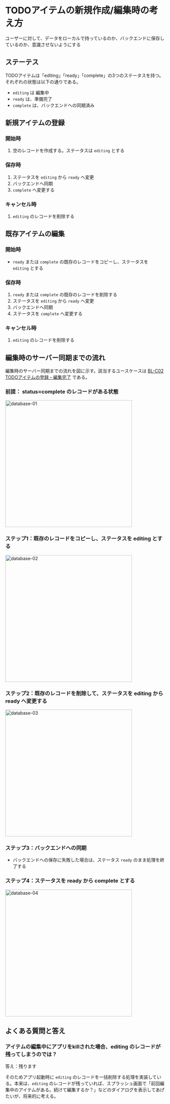 # TODOアイテムの新規作成/編集時の考え方

ユーザーに対して、データをローカルで持っているのか、バックエンドに保存しているのか、意識させないようにする

## ステーテス

TODOアイテムは「editing」「ready」「complete」の3つのステータスを持つ。それぞれの状態は以下の通りである。

* `editing` は 編集中
* `ready` は、準備完了
* `complete` は、バックエンドへの同期済み

## 新規アイテムの登録

### 開始時

1. 空のレコードを作成する。ステータスは `editing` とする

### 保存時

1. ステータスを `editing` から `ready` へ変更
2. バックエンドへ同期
3. `complete` へ変更する

### キャンセル時

1. `editing` のレコードを削除する

## 既存アイテムの編集

### 開始時

* `ready` または `complete` の既存のレコードをコピーし、ステータスを `editing` とする

### 保存時

1. `ready` または `complete` の既存のレコードを削除する
2. ステータスを `editing` から `ready` へ変更
3. バックエンドへ同期
4. ステータスを `complete` へ変更する

### キャンセル時

1. `editing` のレコードを削除する



## 編集時のサーバー同期までの流れ

編集時のサーバー同期までの流れを図に示す。該当するユースケースは [BL-C02 TODOアイテムの登録・編集完了](./BL-C02.md) である。

### 前提： status=complete のレコードがある状態

<img width="399" alt="database-01" src="https://github.com/CH3COOH/todonote-ios/assets/137952/dc9d3dd4-daf7-4f1a-aa93-4b8d3f5b3ce8">

### ステップ1：既存のレコードをコピーし、ステータスを editing とする

<img width="399" alt="database-02" src="https://github.com/CH3COOH/todonote-ios/assets/137952/2843f6f1-f807-4308-a072-fb0e4f2f571b">

### ステップ2：既存のレコードを削除して、ステータスを editing から ready へ変更する

<img width="399" alt="database-03" src="https://github.com/CH3COOH/todonote-ios/assets/137952/32d6406d-3cd1-45ec-886f-97f86c96b3ec">

### ステップ3：バックエンドへの同期

* バックエンドへの保存に失敗した場合は、ステータス `ready` のまま処理を終了する

### ステップ4：ステータスを ready から complete とする

<img width="399" alt="database-04" src="https://github.com/CH3COOH/todonote-ios/assets/137952/5323a1ca-a71d-42d4-8d39-63ae8c7da35e">

## よくある質問と答え

### アイテムの編集中にアプリをkillされた場合、editing のレコードが残ってしまうのでは？

答え：残ります

そのためアプリ起動時に `editing` のレコードを一括削除する処理を実装している。本来は、`editing` のレコードが残っていれば、スプラッシュ画面で「前回編集中のアイテムがある。続けて編集するか？」などのダイアログを表示してあげたいが、将来的に考える。